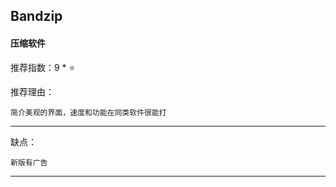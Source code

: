 ## Bandzip

#### 压缩软件

推荐指数：9 * ⭐

推荐理由：

    简介美观的界面，速度和功能在同类软件很能打

---



缺点：

    新版有广告

---


























